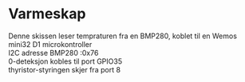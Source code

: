 # Varmeskap

Denne skissen leser tempraturen fra en BMP280, koblet til en Wemos mini32 D1 microkontroller<br>
I2C adresse BMP280 :0x76<br>
0-deteksjon kobles til port GPIO35<br>
thyristor-styringen skjer fra port 8<br>
